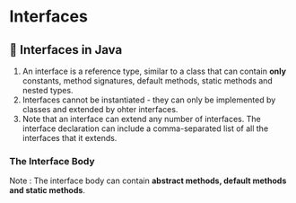# Interfaces

## 📌 Interfaces in Java
1. An interface is a reference type, similar to a class that can contain **only** constants, method signatures, default methods, static methods and nested types. 
2. Interfaces cannot be instantiated - they can only be implemented by classes and extended by ohter interfaces.
3. Note that an interface can extend any number of interfaces. The interface declaration can include a comma-separated list of all the interfaces that it extends.

### The Interface Body
Note : The interface body can contain **abstract methods, default methods and static methods**.

